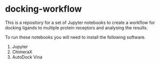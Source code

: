 # docking-workflow

This is a repository for a set of Jupyter notebooks to create a workflow for docking ligands to multiple protein receptors and analysing the results.

To run these notebooks you will need to install the following software.
1. Jupyter
2. ChimeraX
3. AutoDock Vina
